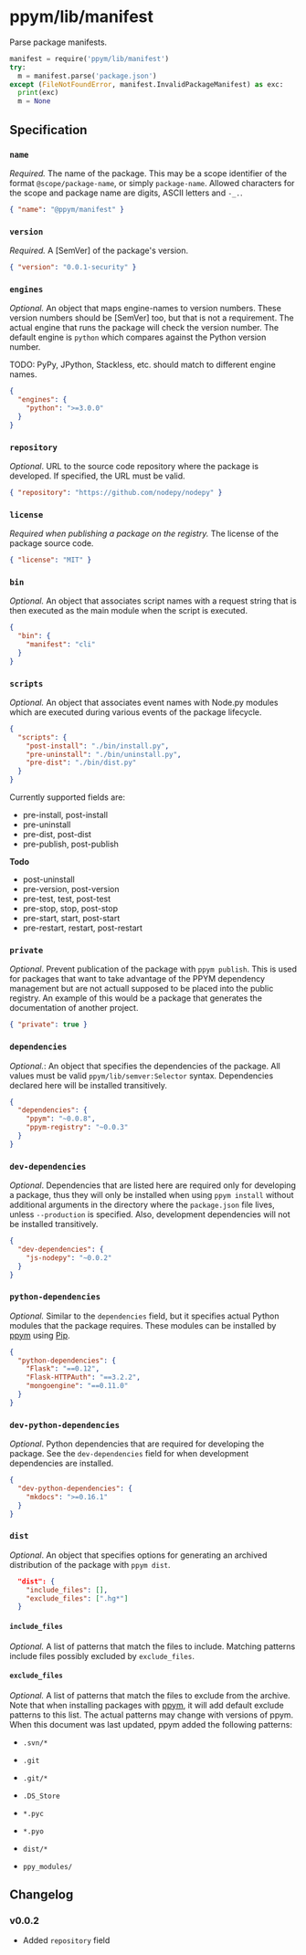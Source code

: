 # ppym/lib/manifest

Parse package manifests.

```python
manifest = require('ppym/lib/manifest')
try:
  m = manifest.parse('package.json')
except (FileNotFoundError, manifest.InvalidPackageManifest) as exc:
  print(exc)
  m = None
```

## Specification

### `name`

*Required.* The name of the package. This may be a scope identifier
of the format `@scope/package-name`, or simply `package-name`. Allowed
characters for the scope and package name are digits, ASCII letters and `-_.`.

```json
{ "name": "@ppym/manifest" }
```

### `version`

*Required.* A [SemVer] of the package's version.

```json
{ "version": "0.0.1-security" }
```

### `engines`

*Optional.* An object that maps engine-names to version numbers. These version
numbers should be [SemVer] too, but that is not a requirement. The actual
engine that runs the package will check the version number. The default engine
is `python` which compares against the Python version number.

TODO: PyPy, JPython, Stackless, etc. should match to different engine names.

```json
{
  "engines": {
    "python": ">=3.0.0"
  }
}
```

### `repository`

*Optional*. URL to the source code repository where the package is developed.
If specified, the URL must be valid.

```json
{ "repository": "https://github.com/nodepy/nodepy" }
```

### `license`

*Required when publishing a package on the registry.* The license of the
package source code.

```json
{ "license": "MIT" }
```

### `bin`

*Optional.* An object that associates script names with a request string
that is then executed as the main module when the script is executed.

```json
{
  "bin": {
    "manifest": "cli"
  }
}
```

### `scripts`

*Optional.* An object that associates event names with Node.py modules
which are executed during various events of the package lifecycle.

```json
{
  "scripts": {
    "post-install": "./bin/install.py",
    "pre-uninstall": "./bin/uninstall.py",
    "pre-dist": "./bin/dist.py"
  }
}
```

Currently supported fields are:

- pre-install, post-install
- pre-uninstall
- pre-dist, post-dist
- pre-publish, post-publish

__Todo__

- post-uninstall
- pre-version, post-version
- pre-test, test, post-test
- pre-stop, stop, post-stop
- pre-start, start, post-start
- pre-restart, restart, post-restart

### `private`

*Optional*. Prevent publication of the package with `ppym publish`. This is used
for packages that want to take advantage of the PPYM dependency management but
are not actuall supposed to be placed into the public registry. An example
of this would be a package that generates the documentation of another project.

```json
{ "private": true }
```

### `dependencies`

*Optional.*: An object that specifies the dependencies of the package.
All values must be valid `ppym/lib/semver:Selector` syntax. Dependencies
declared here will be installed transitively.

```json
{
  "dependencies": {
    "ppym": "~0.0.8",
    "ppym-registry": "~0.0.3"
  }
}
```

### `dev-dependencies`

*Optional*. Dependencies that are listed here are required only for developing
a package, thus they will only be installed when using `ppym install` without
additional arguments in the directory where the `package.json` file lives,
unless `--production` is specified. Also, development dependencies will not be
installed transitively.

```json
{
  "dev-dependencies": {
    "js-nodepy": "~0.0.2"
  }
}
```

### `python-dependencies`

*Optional.* Similar to the `dependencies` field, but it specifies actual
Python modules that the package requires. These modules can be installed
by [ppym] using [Pip].

```json
{
  "python-dependencies": {
    "Flask": "==0.12",
    "Flask-HTTPAuth": "==3.2.2",
    "mongoengine": "==0.11.0"
  }
}
```

### `dev-python-dependencies`

*Optional*. Python dependencies that are required for developing the package.
See the `dev-dependencies` field for when development dependencies are
installed.

```json
{
  "dev-python-dependencies": {
    "mkdocs": ">=0.16.1"
  }
}
```

### `dist`

*Optional*. An object that specifies options for generating an archived
distribution of the package with `ppym dist`.

```json
  "dist": {
    "include_files": [],
    "exclude_files": [".hg*"]
  }
```

#### `include_files`

*Optional.* A list of patterns that match the files to include.
Matching patterns include files possibly excluded by `exclude_files`.

#### `exclude_files`

*Optional.* A list of patterns that match the files to exclude from the
archive. Note that when installing packages with [ppym], it will add
default exclude patterns to this list. The actual patterns may change
with versions of ppym. When this document was last updated, ppym added
the following patterns:

- `.svn/*`
- `.git`
- `.git/*`
- `.DS_Store`
- `*.pyc`
- `*.pyo`
- `dist/*`
- `ppy_modules/`


  [Pip]: https://pypi.python.org/pypi/pip
  [ppym]: https://github.com/ppym/ppym

## Changelog

### v0.0.2

- Added `repository` field
